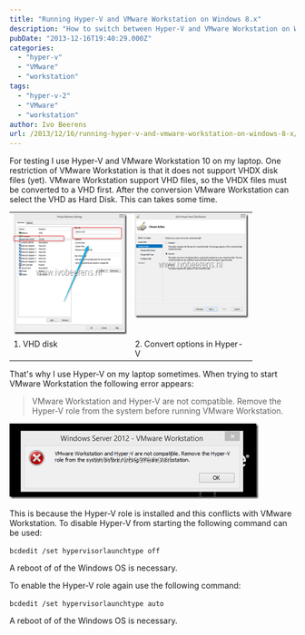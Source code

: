 ```yaml
---
title: "Running Hyper-V and VMware Workstation on Windows 8.x"
description: "How to switch between Hyper-V and VMware Workstation on Windows 8 using bcdedit."
pubDate: "2013-12-16T19:40:29.000Z"
categories: 
  - "hyper-v"
  - "VMware"
  - "workstation"
tags: 
  - "hyper-v-2"
  - "VMware"
  - "workstation"
author: Ivo Beerens
url: /2013/12/16/running-hyper-v-and-vmware-workstation-on-windows-8-x/
---
```


For testing I use Hyper-V and VMware Workstation 10 on my laptop. One restriction of VMware Workstation is that it does not support VHDX disk files (yet). VMware Workstation support VHD files, so the VHDX files must be converted to a VHD first. After the conversion VMware Workstation can select the VHD as Hard Disk. This can takes some time.

<table border="0" width="400" cellspacing="0" cellpadding="2"><tbody><tr><td valign="top" width="200"><a href="images/image2.png"><img style="background-image: none; padding-top: 0px; padding-left: 0px; display: inline; padding-right: 0px; border: 0px;" title="image" src="images/image_thumb2.png" alt="image" width="237" height="213" border="0"></a></td><td valign="top" width="200"><a href="https://www.ivobeerens.nl/wp-content/uploads/2013/12/image3.png"><img style="background-image: none; padding-top: 0px; padding-left: 0px; display: inline; padding-right: 0px; border: 0px;" title="image" src="images/image_thumb3.png" alt="image" width="244" height="184" border="0"></a></td></tr><tr><td valign="top" width="200">1. VHD disk</td><td valign="top" width="200">2. Convert options in Hyper-V</td></tr></tbody></table>

That's why I use Hyper-V on my laptop sometimes. When trying to start VMware Workstation the following error appears:

> VMware Workstation and Hyper-V are not compatible. Remove the Hyper-V role from the system before running VMware Workstation.

![image](images/image_thumb4.png "image")

This is because the Hyper-V role is installed and this conflicts with VMware Workstation. To disable Hyper-V from starting the following command can be used:

`bcdedit /set hypervisorlaunchtype off`

A reboot of of the Windows OS is necessary.

To enable the Hyper-V role again use the following command:

`bcdedit /set hypervisorlaunchtype auto`

A reboot of of the Windows OS is necessary.